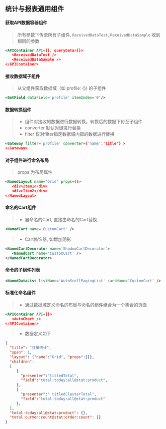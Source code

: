 ## 统计与报表通用组件

#### 获取API数据容器组件
> 所有参数下传至所有子组件, ```ReceivedDataTest```, ```ReceivedDataSample``` 收到相同的参数
```xml
<APIContainer API={}, queryData={}>
   <ReceivedDataTest />
   <ReceivedDataSample />
</APIContainer>
```

#### 接收数据域子组件
> 从父组件获取数据域（如 profile: {}) 的子组件
```xml
<GetField dataField='profile' itemIndex='0'/>
```

#### 数据转换组件
> * 组件对接收的数据进行数据转换，转换后的数据下传至子组件
> * converter 默认对键进行替换
> * filter 仅对filter指定数据域内部的数据进行替换
```xml
<Gateway filter='profile' converter={'name':'title'} >
</Gateway>
```

#### 对子组件进行命名布局
> props 为布局属性
```xml
<NamedLayout name='Grid' props={}>
   <div>Item1</div>
   <div>Item2</div>
</NamedLayout>
```

#### 命名的Cart组件
> * 自命名的Cart, 直接由命名的Cart替换
```xml
<NamedCart name='CustomCart' />
```
> * Cart修饰器, 如增加阴影
```xml
<NamedCartDecorator name='ShadowCartDecorator'>
   <NamedCart name='CustomCart' />
</NamedCartDecorator>
```

#### 命令的子组件列表
```xml
<NamedDataList listName='AutoScollPagingList' cartName='CustomCart' />
```

#### 标准化命名组件
> * 通过数据域定义命名的布局与命名的组件组合为一个集合的页面
```xml
<APIContainer API={}>
   <AutoChart />
</APIContainer>
```

> * 数据定义如下
```json
{
  "title": "订单统计",
  "span": 1,
  "layout": {"name":"Grid", "props":{}}, 
  "children":
  [
     {
       "presenter":"titledTotal",
       "field":"total:today:all@stat:product",
     },
     {
       "presenter":" titledClusterTotal",
       "field":"total:today:all@stat:product"
     },
  ],
  "total:today:all@stat:product": {},
  "total:curmon:count@stat:order:count": {}
}
```

